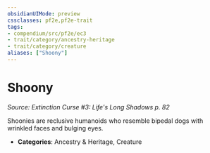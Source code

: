 ```yaml
---
obsidianUIMode: preview
cssclasses: pf2e,pf2e-trait
tags:
- compendium/src/pf2e/ec3
- trait/category/ancestry-heritage
- trait/category/creature
aliases: ["Shoony"]
---
```

# Shoony  
*Source: Extinction Curse #3: Life's Long Shadows p. 82*  

Shoonies are reclusive humanoids who resemble bipedal dogs with wrinkled faces and bulging eyes.

- **Categories**: Ancestry & Heritage, Creature